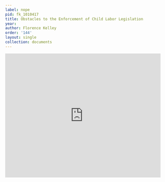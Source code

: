 ```yaml
---
label: nope
pid: fk_1010417
title: Obstacles to the Enforcement of Child Labor Legislation
year:
author: Florence Kelley
order: '144'
layout: single
collection: documents
---
```

<iframe src="https://northwestern.app.box.com/embed/s/c61gik1ofavyttckvlv8nfrgv2nybgma?sortColumn=date&view=list" width="500" height="400" frameborder="0" allowfullscreen webkitallowfullscreen msallowfullscreen></iframe>

